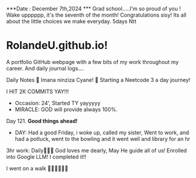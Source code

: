 ***Date : December 7th,2024 *** Grad school.....I'm so proud of you ! Wake upppppp, it's the seventh of the month! Congratulations sisy! Its all about the little choices we make everyday. 5days Ntt
# RolandeU.github.io!

A portfolio GitHub webpage with a few bits of my work throughout my career. And daily journal logs....

Daily Notes
💚 Imana ninziza Cyane! 
💚 Starting a Neetcode 3 a day journey!

I HIT 2K COMMITS YAY!!!

- Occasion: 24', Started TY yayyyyy
- MIRACLE: GOD will provide always 100%.

Day 121. **Good things ahead!** 
- DAY: Had a good Friday, i woke up, called my sister, Went to work, and had a potluck, went to the bowling and it went well and library for an hr



3hr work: Daily💚💚💚
God loves me dearly, May He guide all of  us!
Enrolled into Google LLM! I completed it!!

I went on a walk 💚💚💚💚💚💚
